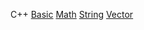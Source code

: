  C++
	[Basic](Basic/index.md)
	[Math](Math/index.md)
	[String](String/index.md)
	[Vector](Vector/index.md)
